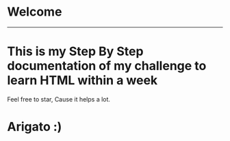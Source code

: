 # Welcome
---
<!-- ...qqqqq..... -->
# This is my Step By Step documentation of my challenge to learn HTML within a week
Feel free to star, Cause it helps a lot.
  
# Arigato :)
